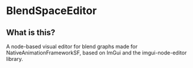 # BlendSpaceEditor

## What is this?

A node-based visual editor for blend graphs made for NativeAnimationFrameworkSF, based on ImGui and the imgui-node-editor library.
